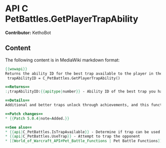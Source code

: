 # API C PetBattles.GetPlayerTrapAbility

**Contributor:** KethoBot

## Content

The following content is in MediaWiki markdown format:

```mediawiki
{{wowapi}}
Returns the ability ID for the best trap available to the player in the pet battle.
 trapAbilityID = C_PetBattles.GetPlayerTrapAbility()

==Returns==
:;trapAbilityID:{{apitype|number}} - Ability ID of the best trap you have available.

==Details==
Additional and better traps unlock through achievements, and this function will give different returns as those achievements are accomplished.

==Patch changes==
* {{Patch 5.0.4|note=Added.}}

==See also==
* {{api|C_PetBattles.IsTrapAvailable}} - Determine if trap can be used
* {{api|C_PetBattles.UseTrap}} - Attempt to trap the opponent
* [[World_of_Warcraft_API#Pet_Battle_Functions | Pet Battle Functions]]
```